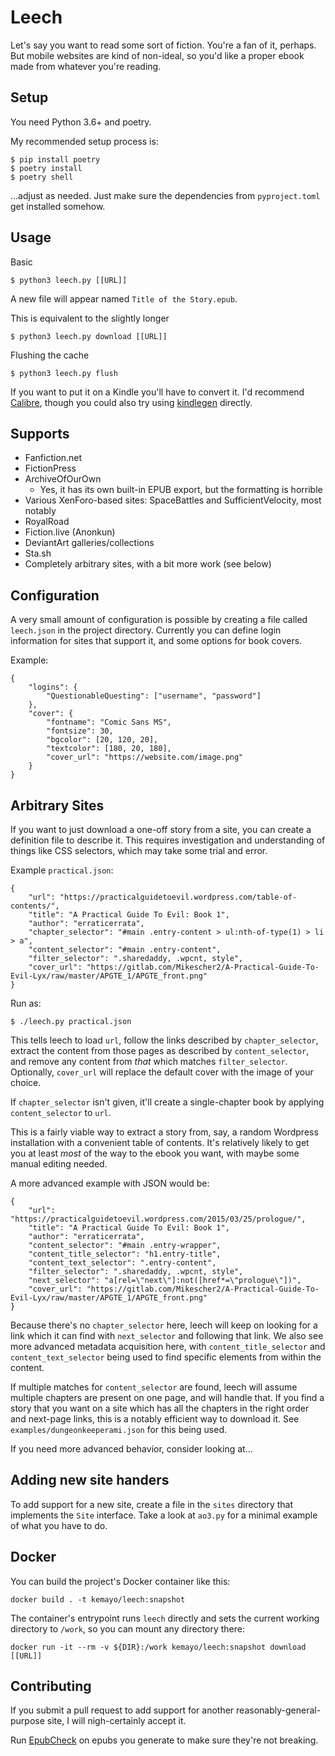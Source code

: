 Leech
===

Let's say you want to read some sort of fiction. You're a fan of it, perhaps. But mobile websites are kind of non-ideal, so you'd like a proper ebook made from whatever you're reading.

Setup
---

You need Python 3.6+ and poetry.

My recommended setup process is:

    $ pip install poetry
    $ poetry install
    $ poetry shell

...adjust as needed. Just make sure the dependencies from `pyproject.toml` get installed somehow.

Usage
---

Basic

    $ python3 leech.py [[URL]]

A new file will appear named `Title of the Story.epub`.

This is equivalent to the slightly longer

    $ python3 leech.py download [[URL]]

Flushing the cache

    $ python3 leech.py flush

If you want to put it on a Kindle you'll have to convert it. I'd recommend [Calibre](http://calibre-ebook.com/), though you could also try using [kindlegen](http://www.amazon.com/gp/feature.html?docId=1000765211) directly.

Supports
---

 * Fanfiction.net
 * FictionPress
 * ArchiveOfOurOwn
   * Yes, it has its own built-in EPUB export, but the formatting is horrible
 * Various XenForo-based sites: SpaceBattles and SufficientVelocity, most notably
 * RoyalRoad
 * Fiction.live (Anonkun)
 * DeviantArt galleries/collections
 * Sta.sh
 * Completely arbitrary sites, with a bit more work (see below)

Configuration
---

A very small amount of configuration is possible by creating a file called `leech.json` in the project directory. Currently you can define login information for sites that support it, and some options for book covers.

Example:

```
{
    "logins": {
        "QuestionableQuesting": ["username", "password"]
    },
    "cover": {
        "fontname": "Comic Sans MS",
        "fontsize": 30,
        "bgcolor": [20, 120, 20],
        "textcolor": [180, 20, 180],
        "cover_url": "https://website.com/image.png"
    }
}
```

Arbitrary Sites
---

If you want to just download a one-off story from a site, you can create a definition file to describe it. This requires investigation and understanding of things like CSS selectors, which may take some trial and error.

Example `practical.json`:

```
{
    "url": "https://practicalguidetoevil.wordpress.com/table-of-contents/",
    "title": "A Practical Guide To Evil: Book 1",
    "author": "erraticerrata",
    "chapter_selector": "#main .entry-content > ul:nth-of-type(1) > li > a",
    "content_selector": "#main .entry-content",
    "filter_selector": ".sharedaddy, .wpcnt, style",
    "cover_url": "https://gitlab.com/Mikescher2/A-Practical-Guide-To-Evil-Lyx/raw/master/APGTE_1/APGTE_front.png"
}
```

Run as:

    $ ./leech.py practical.json

This tells leech to load `url`, follow the links described by `chapter_selector`, extract the content from those pages as described by `content_selector`, and remove any content from *that* which matches `filter_selector`. Optionally, `cover_url` will replace the default cover with the image of your choice.

If `chapter_selector` isn't given, it'll create a single-chapter book by applying `content_selector` to `url`.

This is a fairly viable way to extract a story from, say, a random Wordpress installation with a convenient table of contents. It's relatively likely to get you at least *most* of the way to the ebook you want, with maybe some manual editing needed.

A more advanced example with JSON would be:

```
{
    "url": "https://practicalguidetoevil.wordpress.com/2015/03/25/prologue/",
    "title": "A Practical Guide To Evil: Book 1",
    "author": "erraticerrata",
    "content_selector": "#main .entry-wrapper",
    "content_title_selector": "h1.entry-title",
    "content_text_selector": ".entry-content",
    "filter_selector": ".sharedaddy, .wpcnt, style",
    "next_selector": "a[rel=\"next\"]:not([href*=\"prologue\"])",
    "cover_url": "https://gitlab.com/Mikescher2/A-Practical-Guide-To-Evil-Lyx/raw/master/APGTE_1/APGTE_front.png"
}
```

Because there's no `chapter_selector` here, leech will keep on looking for a link which it can find with `next_selector` and following that link. We also see more advanced metadata acquisition here, with `content_title_selector` and `content_text_selector` being used to find specific elements from within the content.

If multiple matches for `content_selector` are found, leech will assume multiple chapters are present on one page, and will handle that. If you find a story that you want on a site which has all the chapters in the right order and next-page links, this is a notably efficient way to download it. See `examples/dungeonkeeperami.json` for this being used.

If you need more advanced behavior, consider looking at...

Adding new site handers
---

To add support for a new site, create a file in the `sites` directory that implements the `Site` interface. Take a look at `ao3.py` for a minimal example of what you have to do.

Docker
---

You can build the project's Docker container like this:

```shell
docker build . -t kemayo/leech:snapshot
```

The container's entrypoint runs `leech` directly and sets the current working directory to `/work`, so you can mount any directory there:

```shell
docker run -it --rm -v ${DIR}:/work kemayo/leech:snapshot download [[URL]]
```

Contributing
---

If you submit a pull request to add support for another reasonably-general-purpose site, I will nigh-certainly accept it.

Run [EpubCheck](https://github.com/IDPF/epubcheck) on epubs you generate to make sure they're not breaking.
